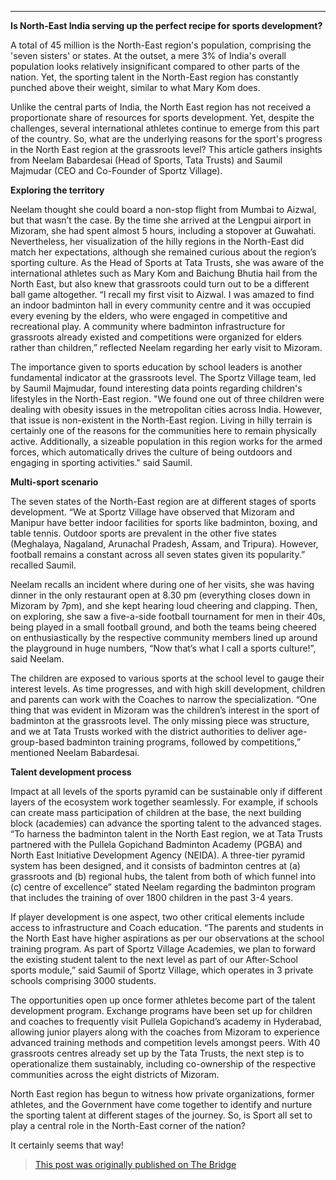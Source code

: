 ---
**Is North-East India serving up the perfect recipe for sports development?**

A total of 45 million is the North-East region's population, comprising the 'seven sisters' or states. At the outset, a mere 3% of India's overall population looks relatively insignificant compared to other parts of the nation. Yet, the sporting talent in the North-East region has constantly punched above their weight, similar to what Mary Kom does. 

Unlike the central parts of India, the North East region has not received a proportionate share of resources for sports development. Yet, despite the challenges, several international athletes continue to emerge from this part of the country. So, what are the underlying reasons for the sport's progress in the North East region at the grassroots level? This article gathers insights from Neelam Babardesai (Head of Sports, Tata Trusts) and Saumil Majmudar (CEO and Co-Founder of Sportz Village).

**Exploring the territory**

Neelam thought she could board a non-stop flight from Mumbai to Aizwal, but that wasn’t the case. By the time she arrived at the Lengpui airport in Mizoram, she had spent almost 5 hours, including a stopover at Guwahati. Nevertheless, her visualization of the hilly regions in the North-East did match her expectations, although she remained curious about the region’s sporting culture. As the Head of Sports at Tata Trusts, she was aware of the international athletes such as Mary Kom and Baichung Bhutia hail from the North East, but also knew that grassroots could turn out to be a different ball game altogether. “I recall my first visit to Aizwal. I was amazed to find an indoor badminton hall in every community centre and it was occupied every evening by the elders, who were engaged in competitive and recreational play. A community where badminton infrastructure for grassroots already existed and competitions were organized for elders rather than children,” reflected Neelam regarding her early visit to Mizoram. 

The importance given to sports education by school leaders is another fundamental indicator at the grassroots level. The Sportz Village team, led by Saumil Majmudar, found interesting data points regarding children's lifestyles in the North-East region. "We found one out of three children were dealing with obesity issues in the metropolitan cities across India. However, that issue is non-existent in the North-East region. Living in hilly terrain is certainly one of the reasons for the communities here to remain physically active. Additionally, a sizeable population in this region works for the armed forces, which automatically drives the culture of being outdoors and engaging in sporting activities." said Saumil. 

**Multi-sport scenario** 

The seven states of the North-East region are at different stages of sports development. “We at Sportz Village have observed that Mizoram and Manipur have better indoor facilities for sports like badminton, boxing, and table tennis. Outdoor sports are prevalent in the other five states (Meghalaya, Nagaland, Arunachal Pradesh, Assam, and Tripura). However, football remains a constant across all seven states given its popularity.” recalled Saumil.  

Neelam recalls an incident where during one of her visits, she was having dinner in the only restaurant open at 8.30 pm (everything closes down in Mizoram by 7pm), and she kept hearing loud cheering and clapping. Then, on exploring, she saw a five-a-side football tournament for men in their 40s, being played in a small football ground, and both the teams being cheered on enthusiastically by the respective community members lined up around the playground in huge numbers, “Now that’s what I call a sports culture!”, said Neelam.

The children are exposed to various sports at the school level to gauge their interest levels. As time progresses, and with high skill development, children and parents can work with the Coaches to narrow the specialization. “One thing that was evident in Mizoram was the children’s interest in the sport of badminton at the grassroots level. The only missing piece was structure, and we at Tata Trusts worked with the district authorities to deliver age-group-based badminton training programs, followed by competitions,” mentioned Neelam Babardesai.  

**Talent development process** 

Impact at all levels of the sports pyramid can be sustainable only if different layers of the ecosystem work together seamlessly. For example, if schools can create mass participation of children at the base, the next building block (academies) can advance the sporting talent to the advanced stages. “To harness the badminton talent in the North East region, we at Tata Trusts partnered with the Pullela Gopichand Badminton Academy (PGBA) and North East Initiative Development Agency (NEIDA). A three-tier pyramid system has been designed, and it consists of badminton centres at (a) grassroots and (b) regional hubs, the talent from both of which funnel into (c) centre of excellence” stated Neelam regarding the badminton program that includes the training of over 1800 children in the past 3-4 years. 

If player development is one aspect, two other critical elements include access to infrastructure and Coach education. “The parents and students in the North East have higher aspirations as per our observations at the school training program. As part of Sportz Village Academies, we plan to forward the existing student talent to the next level as part of our After-School sports module,” said Saumil of Sportz Village, which operates in 3 private schools comprising 3000 students. 

The opportunities open up once former athletes become part of the talent development program. Exchange programs have been set up for children and coaches to frequently visit Pullela Gopichand’s academy in Hyderabad, allowing junior players along with the coaches from Mizoram to experience advanced training methods and competition levels amongst peers. With 40 grassroots centres already set up by the Tata Trusts, the next step is to operationalize them sustainably, including co-ownership of the respective communities across the eight districts of Mizoram.

North East region has begun to witness how private organizations, former athletes, and the Government have come together to identify and nurture the sporting talent at different stages of the journey. So, is Sport all set to play a central role in the North-East corner of the nation? 

It certainly seems that way! 

> [This post was originally published on The Bridge ](https://thebridge.in/guest-columns/is-north-east-india-serve-recipe-sports-development-35412)

